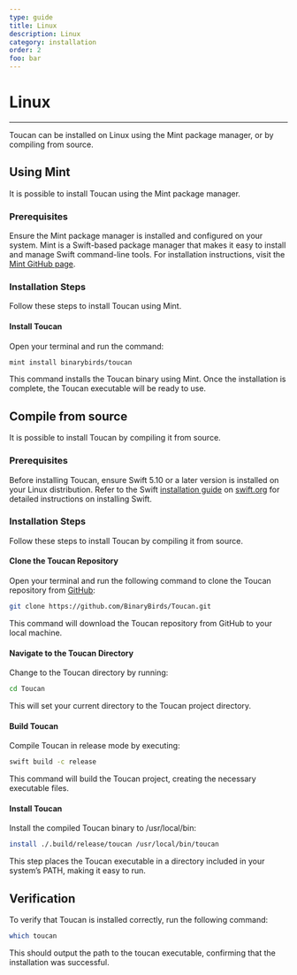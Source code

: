 ```yaml
---
type: guide
title: Linux
description: Linux
category: installation
order: 2
foo: bar
---
```


# Linux

---

Toucan can be installed on Linux using the Mint package manager, or by compiling from source.

## Using Mint

It is possible to install Toucan using the Mint package manager.

### Prerequisites

Ensure the Mint package manager is installed and configured on your system. Mint is a Swift-based package manager that makes it easy to install and manage Swift command-line tools. For installation instructions, visit the [Mint GitHub page](https://github.com/yonaskolb/Mint).

### Installation Steps

Follow these steps to install Toucan using Mint.

#### Install Toucan

Open your terminal and run the command:

```sh
mint install binarybirds/toucan
```

This command installs the Toucan binary using Mint. Once the installation is complete, the Toucan executable will be ready to use.

## Compile from source

It is possible to install Toucan by compiling it from source.

### Prerequisites

Before installing Toucan, ensure Swift 5.10 or a later version is installed on your Linux distribution. Refer to the Swift [installation guide](https://swift.org/install/linux/#platforms) on [swift.org](https://swift.org) for detailed instructions on installing Swift.

### Installation Steps

Follow these steps to install Toucan by compiling it from source.

#### Clone the Toucan Repository

Open your terminal and run the following command to clone the Toucan repository from [GitHub](https://github.com/binarybirds/toucan):

```sh
git clone https://github.com/BinaryBirds/Toucan.git
```

This command will download the Toucan repository from GitHub to your local machine.

#### Navigate to the Toucan Directory

Change to the Toucan directory by running:

```sh
cd Toucan
```

This will set your current directory to the Toucan project directory.

#### Build Toucan

Compile Toucan in release mode by executing:

```sh
swift build -c release
```

This command will build the Toucan project, creating the necessary executable files.

#### Install Toucan

Install the compiled Toucan binary to /usr/local/bin:

```sh
install ./.build/release/toucan /usr/local/bin/toucan
```

This step places the Toucan executable in a directory included in your system’s PATH, making it easy to run.

## Verification

To verify that Toucan is installed correctly, run the following command:

```sh
which toucan
```

This should output the path to the toucan executable, confirming that the installation was successful.
